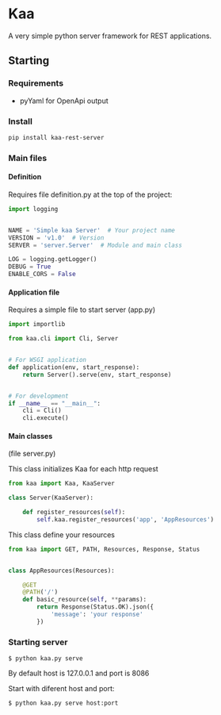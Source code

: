 # Kaa
A very simple python server framework for REST applications.

## Starting

### Requirements

- pyYaml for OpenApi output

### Install

```bash
pip install kaa-rest-server
```

### Main files

#### Definition

Requires file definition.py at the top of the project:

```python
import logging


NAME = 'Simple kaa Server'  # Your project name
VERSION = 'v1.0'  # Version 
SERVER = 'server.Server'  # Module and main class

LOG = logging.getLogger()
DEBUG = True
ENABLE_CORS = False

```

#### Application file

Requires a simple file to start server (app.py)

```python
import importlib

from kaa.cli import Cli, Server


# For WSGI application
def application(env, start_response):
    return Server().serve(env, start_response)


# For development
if __name__ == "__main__":
    cli = Cli()
    cli.execute()

```

#### Main classes

(file server.py)

This class initializes Kaa for each http request

```python
from kaa import Kaa, KaaServer

class Server(KaaServer):

    def register_resources(self):
        self.kaa.register_resources('app', 'AppResources')

```

This class define your resources

```python
from kaa import GET, PATH, Resources, Response, Status


class AppResources(Resources):

    @GET
    @PATH('/')
    def basic_resource(self, **params):
        return Response(Status.OK).json({
            'message': 'your response'
        })

```


### Starting server
```
$ python kaa.py serve
```

By default host is 127.0.0.1 and port is 8086

Start with diferent host and port:
```
$ python kaa.py serve host:port
```
